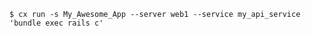 <!-- usedin: [ _includes/_inlines/Toolbelt/common/run/run_examples-v1.md] -->

```
$ cx run -s My_Awesome_App --server web1 --service my_api_service 'bundle exec rails c'
```
